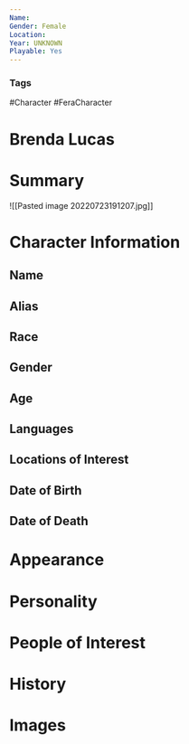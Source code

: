 ```yaml
---
Name: 
Gender: Female
Location: 
Year: UNKNOWN
Playable: Yes
---
```


### Tags
#Character #FeraCharacter 

# Brenda Lucas


# Summary
![[Pasted image 20220723191207.jpg]]

# Character Information

## Name

## Alias

## Race

## Gender

## Age

## Languages

## Locations of Interest

## Date of Birth

## Date of Death

# Appearance

# Personality

# People of Interest

# History

# Images
